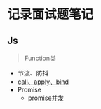 # 记录面试题笔记

## Js

> Function类
- 节流、防抖
- [call、apply、bind](https://github.com/Moons99/interview_notes/blob/master/Js/call-apply-bind/README.md)
- Promise
    - [promise并发](https://github.com/Moons99/interview_notes/tree/master/Js/Promise/promise-limit.md)
